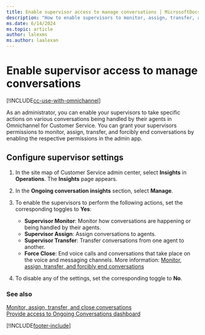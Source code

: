 ```yaml
---
title: Enable supervisor access to manage conversations | MicrosoftDocs
description: "How to enable supervisors to monitor, assign, transfer, and close conversations in the Customer Service admin center app."
ms.date: 6/14/2024
ms.topic: article
author: lalexms
ms.author: laalexan
---
```


# Enable supervisor access to manage conversations

[!INCLUDE[cc-use-with-omnichannel](../../includes/cc-use-with-omnichannel.md)]


As an administrator, you can enable your supervisors to take specific actions on various conversations being handled by their agents in Omnichannel for Customer Service. You can grant your supervisors permissions to monitor, assign, transfer, and forcibly end conversations by enabling the respective permissions in the admin app.

## Configure supervisor settings

1. In the site map of Customer Service admin center, select **Insights** in **Operations**. The **Insights** page appears.
1. In the **Ongoing conversation insights** section, select **Manage**.

2. To enable the supervisors to perform the following actions, set the corresponding toggles to **Yes**:
    - **Supervisor Monitor**: Monitor how conversations are happening or being handled by their agents.
    - **Supervisor Assign**: Assign conversations to agents.
    - **Supervisor Transfer**: Transfer conversations from one agent to another.
    - **Force Close**: End voice calls and conversations that take place on the voice and messaging channels. More information: [Monitor, assign, transfer, and forcibly end conversations](../use/monitor-conversations.md#end-conversations-forcibly)

3. To disable any of the settings, set the corresponding toggle to **No**.

### See also

[Monitor, assign, transfer, and close conversations](../use/monitor-conversations.md)  
[Provide access to Ongoing Conversations dashboard](configure-ongoing-conversations-dashbaord.md)  

[!INCLUDE[footer-include](../../includes/footer-banner.md)]
